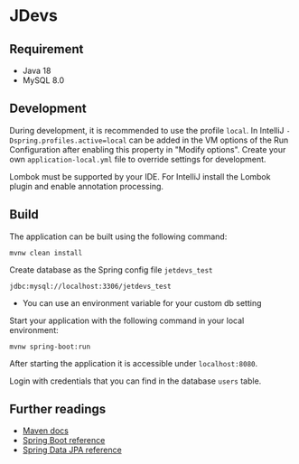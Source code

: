 # JDevs

## Requirement
* Java 18
* MySQL 8.0

## Development

During development, it is recommended to use the profile `local`. In IntelliJ `-Dspring.profiles.active=local` can be
added in the VM options of the Run Configuration after enabling this property in "Modify options". Create your own
`application-local.yml` file to override settings for development.

Lombok must be supported by your IDE. For IntelliJ install the Lombok plugin and enable annotation processing.

## Build

The application can be built using the following command:

```
mvnw clean install
```

Create database as the Spring config file `jetdevs_test`

```
jdbc:mysql://localhost:3306/jetdevs_test
```
* You can use an environment variable for your custom db setting

Start your application with the following command in your local environment:

```
mvnw spring-boot:run
```

After starting the application it is accessible under `localhost:8080`.

Login with credentials that you can find in the database `users` table.

## Further readings

* [Maven docs](https://maven.apache.org/guides/index.html)
* [Spring Boot reference](https://docs.spring.io/spring-boot/docs/current/reference/htmlsingle/)
* [Spring Data JPA reference](https://docs.spring.io/spring-data/jpa/docs/current/reference/html/)
